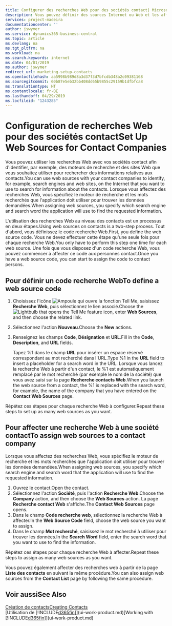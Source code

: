 ```yaml
---
title: Configurer des recherches Web pour des sociétés contact| Microsoft Docs
description: Vous pouvez définir des sources Internet ou Web et les affecter à une société contact pour identifier la manière dont vous souhaitez rechercher des informations sur vos contacts.
services: project-madeira
documentationcenter: ''
author: jswymer
ms.service: dynamics365-business-central
ms.topic: article
ms.devlang: na
ms.tgt_pltfrm: na
ms.workload: na
ms.search.keywords: internet
ms.date: 04/01/2019
ms.author: jswymer
redirect_url: marketing-setup-contacts
ms.openlocfilehash: aa5998b989d8a3d37f3d7bfcdb348a2c09381168
ms.sourcegitcommit: 60b87e5eb32bb408dd65b9855c29159b1dfbfca8
ms.translationtype: HT
ms.contentlocale: fr-BE
ms.lasthandoff: 04/29/2019
ms.locfileid: "1243285"
---
```

# <a name="set-up-web-sources-for-contact-companies"></a><span data-ttu-id="ba819-103">Configuration de recherches Web pour des sociétés contact</span><span class="sxs-lookup"><span data-stu-id="ba819-103">Set Up Web Sources for Contact Companies</span></span>
<span data-ttu-id="ba819-104">Vous pouvez utiliser les recherches Web avec vos sociétés contact afin d'identifier, par exemple, des moteurs de recherche et des sites Web que vous souhaitez utiliser pour rechercher des informations relatives aux contacts.</span><span class="sxs-lookup"><span data-stu-id="ba819-104">You can use web sources with your contact companies to identify, for example, search engines and web sites, on the Internet that you want to use to search for information about the contacts.</span></span> <span data-ttu-id="ba819-105">Lorsque vous affectez des recherches Web, vous spécifiez le moteur de recherche et les mots recherchés que l'application doit utiliser pour trouver les données demandées.</span><span class="sxs-lookup"><span data-stu-id="ba819-105">When assigning web sources, you specify which search engine and search word the application will use to find the requested information.</span></span>

<span data-ttu-id="ba819-106">L'utilisation des recherches Web au niveau des contacts est un processus en deux étapes.</span><span class="sxs-lookup"><span data-stu-id="ba819-106">Using web sources on contacts is a two-step process.</span></span> <span data-ttu-id="ba819-107">Tout d'abord, vous définissez le code recherche Web.</span><span class="sxs-lookup"><span data-stu-id="ba819-107">First, you define the web source code.</span></span> <span data-ttu-id="ba819-108">Vous ne devez effectuer cette étape qu'une seule fois pour chaque recherche Web.</span><span class="sxs-lookup"><span data-stu-id="ba819-108">You only have to perform this step one time for each web source.</span></span> <span data-ttu-id="ba819-109">Une fois que vous disposez d'un code recherche Web, vous pouvez commencer à affecter ce code aux personnes contact.</span><span class="sxs-lookup"><span data-stu-id="ba819-109">Once you have a web source code, you can start to assign the code to contact persons.</span></span>

## <a name="to-define-a-web-source-code"></a><span data-ttu-id="ba819-110">Pour définir un code recherche Web</span><span class="sxs-lookup"><span data-stu-id="ba819-110">To define a web source code</span></span>
1. <span data-ttu-id="ba819-111">Choisissez l'icône ![Ampoule qui ouvre la fonction Tell Me](media/ui-search/search_small.png "Dites-moi ce que vous voulez faire"), saisissez **Recherche Web**, puis sélectionnez le lien associé.</span><span class="sxs-lookup"><span data-stu-id="ba819-111">Choose the ![Lightbulb that opens the Tell Me feature](media/ui-search/search_small.png "Tell me what you want to do") icon, enter **Web Sources**, and then choose the related link.</span></span>
2. <span data-ttu-id="ba819-112">Sélectionnez l'action **Nouveau**.</span><span class="sxs-lookup"><span data-stu-id="ba819-112">Choose the **New** actions.</span></span>
3. <span data-ttu-id="ba819-113">Renseignez les champs **Code**, **Désignation** et **URL**.</span><span class="sxs-lookup"><span data-stu-id="ba819-113">Fill in the **Code**, **Description**, and **URL** fields.</span></span>

    <span data-ttu-id="ba819-114">Tapez %1 dans le champ **URL** pour insérer un espace réservé correspondant au mot recherché dans l'URL.</span><span class="sxs-lookup"><span data-stu-id="ba819-114">Type %1 in the **URL** field to insert a placeholder for a search word in the URL.</span></span> <span data-ttu-id="ba819-115">Lorsque vous lancez la recherche Web à partir d'un contact, le %1 est automatiquement remplacé par le mot recherché (par exemple le nom de la société) que vous avez saisi sur la page **Recherche contacts Web**.</span><span class="sxs-lookup"><span data-stu-id="ba819-115">When you launch the web source from a contact, the %1 is replaced with the search word, for example, the name of the company that you have entered on the **Contact Web Sources** page.</span></span>

<span data-ttu-id="ba819-116">Répétez ces étapes pour chaque recherche Web à configurer.</span><span class="sxs-lookup"><span data-stu-id="ba819-116">Repeat these steps to set up as many web sources as you want.</span></span>

## <a name="to-assign-web-sources-to-a-contact-company"></a><span data-ttu-id="ba819-117">Pour affecter une recherche Web à une société contact</span><span class="sxs-lookup"><span data-stu-id="ba819-117">To assign web sources to a contact company</span></span>
<span data-ttu-id="ba819-118">Lorsque vous affectez des recherches Web, vous spécifiez le moteur de recherche et les mots recherchés que l'application doit utiliser pour trouver les données demandées.</span><span class="sxs-lookup"><span data-stu-id="ba819-118">When assigning web sources, you specify which search engine and search word that the application will use to find the requested information.</span></span>

1. <span data-ttu-id="ba819-119">Ouvrez le contact.</span><span class="sxs-lookup"><span data-stu-id="ba819-119">Open the contact.</span></span>
2. <span data-ttu-id="ba819-120">Sélectionnez l'action **Société**, puis l'action **Recherche Web**.</span><span class="sxs-lookup"><span data-stu-id="ba819-120">Choose the **Company** action, and then choose the **Web Sources** action.</span></span> <span data-ttu-id="ba819-121">La page **Recherche contact Web** s'affiche.</span><span class="sxs-lookup"><span data-stu-id="ba819-121">The **Contact Web Sources** page opens.</span></span>
3. <span data-ttu-id="ba819-122">Dans le champ **Code recherche web**, sélectionnez la recherche Web à affecter.</span><span class="sxs-lookup"><span data-stu-id="ba819-122">In the **Web Source Code** field, choose the web source you want to assign.</span></span>
4. <span data-ttu-id="ba819-123">Dans le champ **Mot recherché**, saisissez le mot recherché à utiliser pour trouver les données.</span><span class="sxs-lookup"><span data-stu-id="ba819-123">In the **Search Word** field, enter the search word that you want to use to find the information.</span></span>

<span data-ttu-id="ba819-124">Répétez ces étapes pour chaque recherche Web à affecter.</span><span class="sxs-lookup"><span data-stu-id="ba819-124">Repeat these steps to assign as many web sources as you want.</span></span>

<span data-ttu-id="ba819-125">Vous pouvez également affecter des recherches web à partir de la page **Liste des contacts** en suivant la même procédure.</span><span class="sxs-lookup"><span data-stu-id="ba819-125">You can also assign web sources from the **Contact List** page by following the same procedure.</span></span>

## <a name="see-also"></a><span data-ttu-id="ba819-126">Voir aussi</span><span class="sxs-lookup"><span data-stu-id="ba819-126">See Also</span></span>
[<span data-ttu-id="ba819-127">Création de contacts</span><span class="sxs-lookup"><span data-stu-id="ba819-127">Creating Contacts</span></span>](marketing-create-contact-companies.md)  
<span data-ttu-id="ba819-128">[Utilisation de [!INCLUDE[d365fin](includes/d365fin_md.md)]](ui-work-product.md)</span><span class="sxs-lookup"><span data-stu-id="ba819-128">[Working with [!INCLUDE[d365fin](includes/d365fin_md.md)]](ui-work-product.md)</span></span>
